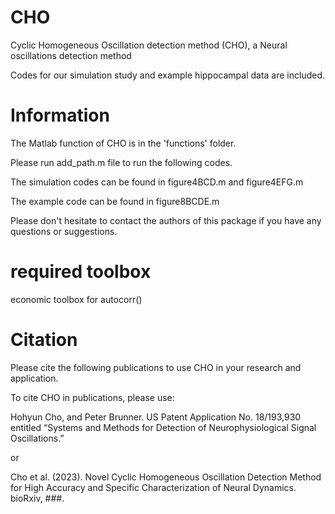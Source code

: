 # CHO 
Cyclic Homogeneous Oscillation detection method (CHO), a Neural oscillations detection method

Codes for our simulation study and example hippocampal data are included.

# Information

The Matlab function of CHO is in the 'functions' folder.

Please run add_path.m file to run the following codes.

The simulation codes can be found in figure4BCD.m and figure4EFG.m

The example code can be found in figure8BCDE.m

Please don't hesitate to contact the authors of this package if you have any questions or suggestions.

# required toolbox

economic toolbox for autocorr()

# Citation

Please cite the following publications to use CHO in your research and application.

To cite CHO in publications, please use:

Hohyun Cho, and Peter Brunner. US Patent Application No. 18/193,930 entitled “Systems and Methods for Detection of Neurophysiological Signal Oscillations.”

or

Cho et al. (2023). Novel Cyclic Homogeneous Oscillation Detection Method for High Accuracy and Specific Characterization of Neural Dynamics. bioRxiv, ###. 

